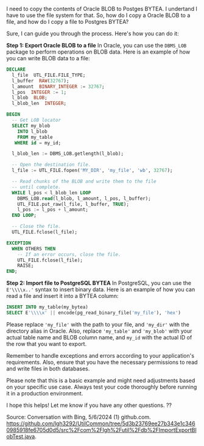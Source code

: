 I need to copy the contents of Oracle BLOB to Postges BYTEA. I undertand I have to use the file system for that. So, how do I copy a Oracle BLOB to a file, and how do I copy a file to Postgres BYTEA?

Sure, I can guide you through the process. Here's how you can do it:

**Step 1: Export Oracle BLOB to a file**
In Oracle, you can use the `DBMS_LOB` package to perform operations on BLOB data. Here is an example of how you can write BLOB data to a file:

```sql
DECLARE
  l_file  UTL_FILE.FILE_TYPE;
  l_buffer  RAW(32767);
  l_amount  BINARY_INTEGER := 32767;
  l_pos  INTEGER := 1;
  l_blob  BLOB;
  l_blob_len  INTEGER;

BEGIN
  -- Get LOB locator
  SELECT my_blob
    INTO l_blob
    FROM my_table
   WHERE id = my_id;

  l_blob_len := DBMS_LOB.getlength(l_blob);

  -- Open the destination file.
  l_file := UTL_FILE.fopen('MY_DIR', 'my_file', 'wb', 32767);

  -- Read chunks of the BLOB and write them to the file
  -- until complete.
  WHILE l_pos < l_blob_len LOOP
    DBMS_LOB.read(l_blob, l_amount, l_pos, l_buffer);
    UTL_FILE.put_raw(l_file, l_buffer, TRUE);
    l_pos := l_pos + l_amount;
  END LOOP;

  -- Close the file.
  UTL_FILE.fclose(l_file);

EXCEPTION
  WHEN OTHERS THEN
    -- If an error occurs, close the file.
    UTL_FILE.fclose(l_file);
    RAISE;
END;
```

**Step 2: Import file to PostgreSQL BYTEA**
In PostgreSQL, you can use the `E'\\\\x..'` syntax to insert binary data. Here is an example of how you can read a file and insert it into a BYTEA column:

```sql
INSERT INTO my_table(my_bytea)
SELECT E'\\\\x' || encode(pg_read_binary_file('my_file'), 'hex')
```

Please replace `'my_file'` with the path to your file, and `'my_dir'` with the directory alias in Oracle. Also, replace `'my_table'` and `'my_blob'` with your actual table name and BLOB column name, and `my_id` with the actual ID of the row that you want to export.

Remember to handle exceptions and errors according to your application's requirements. Also, ensure that you have the necessary permissions to read and write files in both databases. 

Please note that this is a basic example and might need adjustments based on your specific use case. Always test your code thoroughly before running it in a production environment. 

I hope this helps! Let me know if you have any other questions. ??

Source: Conversation with Bing, 5/6/2024
(1) github.com. https://github.com/lgh3292/UtilCommon/tree/5d3b23769ee27b343e1c3460985918fe6705d0d5/src%2Fcom%2Flgh%2Futil%2Fdb%2FImportExportBlobTest.java.